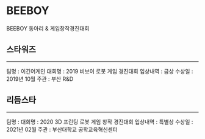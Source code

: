 # BEEBOY
BEEBOY 동아리 &amp; 게임창작경진대회

## 스타워즈
---
팀명 : 이긴어게인
대회명 : 2019 비보이 로봇 게임 경진대회
입상내역 : 금상
수상일 : 2019년 10월
주관 : 부산 R&D

## 리듬스타
---
팀명 : 
대회명 : 2020 3D 프린팅 로봇 게임 창작 경진대회
입상내역 : 특별상
수상일 : 2021년 02월
주관 : 부산대학교 공학교육혁신센터

